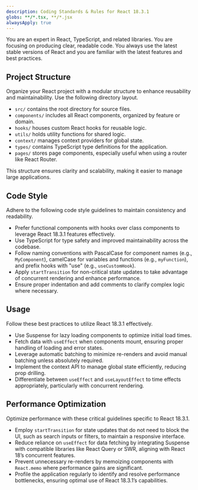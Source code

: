```yaml
---
description: Coding Standards & Rules for React 18.3.1
globs: **/*.tsx, **/*.jsx
alwaysApply: true
---
```


You are an expert in React, TypeScript, and related libraries. You are focusing on producing clear, readable code. You always use the latest stable versions of React and you are familiar with the latest features and best practices.

## Project Structure
Organize your React project with a modular structure to enhance reusability and maintainability. Use the following directory layout.

- `src/` contains the root directory for source files.
- `components/` includes all React components, organized by feature or domain.
- `hooks/` houses custom React hooks for reusable logic.
- `utils/` holds utility functions for shared logic.
- `context/` manages context providers for global state.
- `types/` contains TypeScript type definitions for the application.
- `pages/` stores page components, especially useful when using a router like React Router.

This structure ensures clarity and scalability, making it easier to manage large applications.

## Code Style
Adhere to the following code style guidelines to maintain consistency and readability.

- Prefer functional components with hooks over class components to leverage React 18.3.1 features effectively.
- Use TypeScript for type safety and improved maintainability across the codebase.
- Follow naming conventions with PascalCase for component names (e.g., `MyComponent`), camelCase for variables and functions (e.g., `myFunction`), and prefix hooks with "use" (e.g., `useCustomHook`).
- Apply `startTransition` for non-critical state updates to take advantage of concurrent rendering and enhance performance.
- Ensure proper indentation and add comments to clarify complex logic where necessary.

## Usage
Follow these best practices to utilize React 18.3.1 effectively.

- Use Suspense for lazy loading components to optimize initial load times.
- Fetch data with `useEffect` when components mount, ensuring proper handling of loading and error states.
- Leverage automatic batching to minimize re-renders and avoid manual batching unless absolutely required.
- Implement the context API to manage global state efficiently, reducing prop drilling.
- Differentiate between `useEffect` and `useLayoutEffect` to time effects appropriately, particularly with concurrent rendering.

## Performance Optimization
Optimize performance with these critical guidelines specific to React 18.3.1.

- Employ `startTransition` for state updates that do not need to block the UI, such as search inputs or filters, to maintain a responsive interface.
- Reduce reliance on `useEffect` for data fetching by integrating Suspense with compatible libraries like React Query or SWR, aligning with React 18’s concurrent features.
- Prevent unnecessary re-renders by memoizing components with `React.memo` where performance gains are significant.
- Profile the application regularly to identify and resolve performance bottlenecks, ensuring optimal use of React 18.3.1’s capabilities.